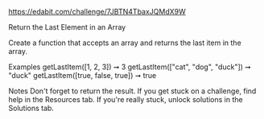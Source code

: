 https://edabit.com/challenge/7JBTN4TbaxJQMdX9W

Return the Last Element in an Array

Create a function that accepts an array and returns the last item in the array.

Examples
getLastItem([1, 2, 3]) ➞ 3
getLastItem(["cat", "dog", "duck"]) ➞ "duck"
getLastItem([true, false, true]) ➞ true

Notes
Don't forget to return the result.
If you get stuck on a challenge, find help in the Resources tab.
If you're really stuck, unlock solutions in the Solutions tab.